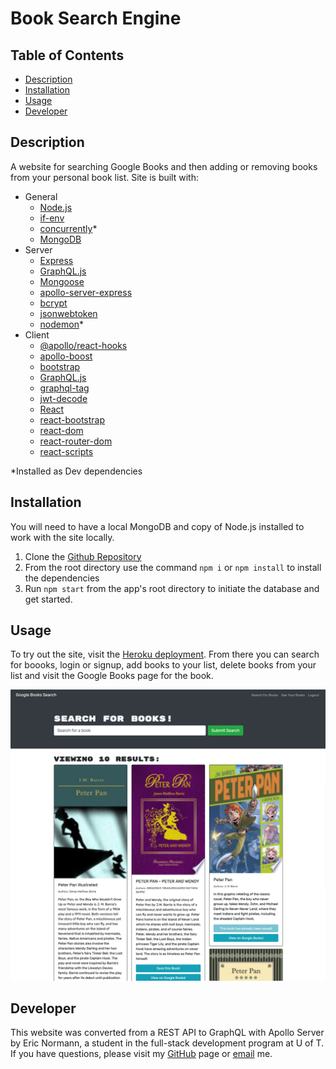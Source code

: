 
# Book Search Engine


## Table of Contents
* [Description](#description)
* [Installation](#installation)
* [Usage](#usage)
* [Developer](#questions)
  
## Description
A website for searching Google Books and then adding or removing books from your personal book list. Site is built with:

* General
    * [Node.js](https://nodejs.org/en/)
    * [if-env](https://www.npmjs.com/package/if-env)
    * [concurrently](https://www.npmjs.com/package/concurrently)*
    * [MongoDB](https://www.mongodb.com)
* Server 
    * [Express](https://www.npmjs.com/package/express)
    * [GraphQL.js](https://www.npmjs.com/package/graphql)
    * [Mongoose](https://www.npmjs.com/package/mongoose)
    * [apollo-server-express](https://www.npmjs.com/package/apollo-server-express)
    * [bcrypt](https://www.npmjs.com/package/bcrypt)
    * [jsonwebtoken](https://www.npmjs.com/package/jsonwebtoken)
    * [nodemon](https://www.npmjs.com/package/nodemon)*
* Client
    * [@apollo/react-hooks](https://www.npmjs.com/package/@apollo/react-hooks)
    * [apollo-boost](https://www.npmjs.com/package/apollo-boost) 
    * [bootstrap](https://www.npmjs.com/package/bootstrap)
    * [GraphQL.js](https://www.npmjs.com/package/graphql)
    * [graphql-tag](https://www.npmjs.com/package/graphql-tag)
    * [jwt-decode](https://www.npmjs.com/package/jwt-decode)
    * [React](https://reactjs.org)
    * [react-bootstrap](https://www.npmjs.com/package/react-bootstrap)
    * [react-dom](https://www.npmjs.com/package/react-dom)
    * [react-router-dom](https://www.npmjs.com/package/react-router-dom)
    * [react-scripts](https://www.npmjs.com/package/react-scripts)

*Installed as Dev dependencies


## Installation
You will need to have a local MongoDB and copy of Node.js installed to work with the site locally.

1. Clone the [Github Repository](https://github.com/e-p-n/book-search)
2. From the root directory use the command `npm i` or `npm install` to install the dependencies
3. Run `npm start` from the app's root directory to initiate the database and get started.

## Usage
To try out the site, visit the [Heroku deployment](https://sleepy-hamlet-73644.herokuapp.com/). From there you can search for boooks, login or signup, add books to your list, delete books from your list and visit the Google Books page for the book.

[![](./client/public/screenshot.png)](https://sleepy-hamlet-73644.herokuapp.com/)

## Developer
This website was converted from a REST API to GraphQL with Apollo Server by Eric Normann, a student in the full-stack development program at U of T. If you have questions, please visit my [GitHub](http://github.com/e-p-n) page or [email](mailto:eric.n@me.com?subject=Question%20regarding%20Portfolio) me.  

